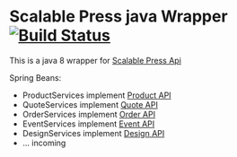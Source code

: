 # Scalable Press java Wrapper [![Build Status](https://travis-ci.org/gcauchis/ScalablePressWrapper.svg?branch=master)](https://travis-ci.org/gcauchis/ScalablePressWrapper)

This is a java 8 wrapper for [Scalable Press Api](https://scalablepress.com/docs/)

Spring Beans:
- ProductServices implement [Product API](https://scalablepress.com/docs/#product-api)
- QuoteServices implement [Quote API](https://scalablepress.com/docs/#quote-api)
- OrderServices implement [Order API](https://scalablepress.com/docs/#order-api)
- EventServices implement [Event API](https://scalablepress.com/docs/#event-api)
- DesignServices implement [Design  API](https://scalablepress.com/docs/#design-api)
- ... incoming
